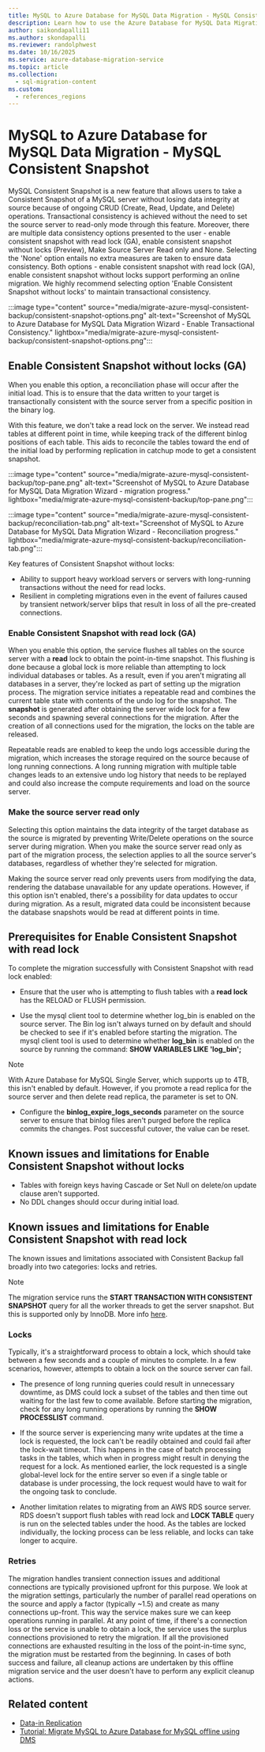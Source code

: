 ```yaml
---
title: MySQL to Azure Database for MySQL Data Migration - MySQL Consistent Backup
description: Learn how to use the Azure Database for MySQL Data Migration - MySQL Consistent Backup for transaction consistency even without making the Source server read-only.
author: saikondapalli11
ms.author: skondapalli
ms.reviewer: randolphwest
ms.date: 10/16/2025
ms.service: azure-database-migration-service
ms.topic: article
ms.collection:
  - sql-migration-content
ms.custom:
  - references_regions
---
```


# MySQL to Azure Database for MySQL Data Migration - MySQL Consistent Snapshot

MySQL Consistent Snapshot is a new feature that allows users to take a Consistent Snapshot of a MySQL server without losing data integrity at source because of ongoing CRUD (Create, Read, Update, and Delete) operations. Transactional consistency is achieved without the need to set the source server to read-only mode through this feature. Moreover, there are multiple data consistency options presented to the user - enable consistent snapshot with read lock (GA), enable consistent snapshot without locks (Preview), Make Source Server Read only and None. Selecting the 'None' option entails no extra measures are taken to ensure data consistency. Both options - enable consistent snapshot with read lock (GA), enable consistent snapshot without locks support performing an online migration. We highly recommend selecting option 'Enable Consistent Snapshot without locks' to maintain transactional consistency.

:::image type="content" source="media/migrate-azure-mysql-consistent-backup/consistent-snapshot-options.png" alt-text="Screenshot of MySQL to Azure Database for MySQL Data Migration Wizard - Enable Transactional Consistency." lightbox="media/migrate-azure-mysql-consistent-backup/consistent-snapshot-options.png":::

## Enable Consistent Snapshot without locks (GA)

When you enable this option, a reconciliation phase will occur after the initial load. This is to ensure that the data written to your target is transactionally consistent with the source server from a specific position in the binary log.

With this feature, we don't take a read lock on the server. We instead read tables at different point in time, while keeping track of the different binlog positions of each table. This aids to reconcile the tables toward the end of the initial load by performing replication in catchup mode to get a consistent snapshot.

:::image type="content" source="media/migrate-azure-mysql-consistent-backup/top-pane.png" alt-text="Screenshot of MySQL to Azure Database for MySQL Data Migration Wizard - migration progress." lightbox="media/migrate-azure-mysql-consistent-backup/top-pane.png":::

:::image type="content" source="media/migrate-azure-mysql-consistent-backup/reconciliation-tab.png" alt-text="Screenshot of MySQL to Azure Database for MySQL Data Migration Wizard - Reconciliation progress." lightbox="media/migrate-azure-mysql-consistent-backup/reconciliation-tab.png":::

Key features of Consistent Snapshot without locks:

- Ability to support heavy workload servers or servers with long-running transactions without the need for read locks.
- Resilient in completing migrations even in the event of failures caused by transient network/server blips that result in loss of all the pre-created connections.

### Enable Consistent Snapshot with read lock (GA)

When you enable this option, the service flushes all tables on the source server with a **read** lock to obtain the point-in-time snapshot. This flushing is done because a global lock is more reliable than attempting to lock individual databases or tables. As a result, even if you aren't migrating all databases in a server, they're locked as part of setting up the migration process. The migration service initiates a repeatable read and combines the current table state with contents of the undo log for the snapshot. The **snapshot** is generated after obtaining the server wide lock for a few seconds and spawning several connections for the migration. After the creation of all connections used for the migration, the locks on the table are released.

Repeatable reads are enabled to keep the undo logs accessible during the migration, which increases the storage required on the source because of long running connections. A long running migration with multiple table changes leads to an extensive undo log history that needs to be replayed and could also increase the compute requirements and load on the source server.

### Make the source server read only

Selecting this option maintains the data integrity of the target database as the source is migrated by preventing Write/Delete operations on the source server during migration. When you make the source server read only as part of the migration process, the selection applies to all the source server's databases, regardless of whether they're selected for migration.

Making the source server read only prevents users from modifying the data, rendering the database unavailable for any update operations. However, if this option isn't enabled, there's a possibility for data updates to occur during migration. As a result, migrated data could be inconsistent because the database snapshots would be read at different points in time.

## Prerequisites for Enable Consistent Snapshot with read lock

To complete the migration successfully with Consistent Snapshot with read lock enabled:

- Ensure that the user who is attempting to flush tables with a **read lock** has the RELOAD or FLUSH permission.

- Use the mysql client tool to determine whether log_bin is enabled on the source server. The Bin log isn't always turned on by default and should be checked to see if it's enabled before starting the migration. The mysql client tool is used to determine whether **log_bin** is enabled on the source by running the command: **SHOW VARIABLES LIKE 'log_bin';**

> [!NOTE]  
> With Azure Database for MySQL Single Server, which supports up to 4TB, this isn't enabled by default. However, if you promote a read replica for the source server and then delete read replica, the parameter is set to ON.

- Configure the **binlog_expire_logs_seconds** parameter on the source server to ensure that binlog files aren't purged before the replica commits the changes. Post successful cutover, the value can be reset.

## Known issues and limitations for Enable Consistent Snapshot without locks

- Tables with foreign keys having Cascade or Set Null on delete/on update clause aren't supported.
- No DDL changes should occur during initial load.

## Known issues and limitations for Enable Consistent Snapshot with read lock

The known issues and limitations associated with Consistent Backup fall broadly into two categories: locks and retries.

> [!NOTE]  
> The migration service runs the **START TRANSACTION WITH CONSISTENT SNAPSHOT** query for all the worker threads to get the server snapshot. But this is supported only by InnoDB. More info [here](https://dev.mysql.com/doc/refman/8.0/en/commit.html).

### Locks

Typically, it's a straightforward process to obtain a lock, which should take between a few seconds and a couple of minutes to complete. In a few scenarios, however, attempts to obtain a lock on the source server can fail.

- The presence of long running queries could result in unnecessary downtime, as DMS could lock a subset of the tables and then time out waiting for the last few to come available. Before starting the migration, check for any long running operations by running the **SHOW PROCESSLIST** command.

- If the source server is experiencing many write updates at the time a lock is requested, the lock can't be readily obtained and could fail after the lock-wait timeout. This happens in the case of batch processing tasks in the tables, which when in progress might result in denying the request for a lock. As mentioned earlier, the lock requested is a single global-level lock for the entire server so even if a single table or database is under processing, the lock request would have to wait for the ongoing task to conclude.

- Another limitation relates to migrating from an AWS RDS source server. RDS doesn't support flush tables with read lock and **LOCK TABLE** query is run on the selected tables under the hood. As the tables are locked individually, the locking process can be less reliable, and locks can take longer to acquire.

### Retries

The migration handles transient connection issues and additional connections are typically provisioned upfront for this purpose. We look at the migration settings, particularly the number of parallel read operations on the source and apply a factor (typically ~1.5) and create as many connections up-front. This way the service makes sure we can keep operations running in parallel. At any point of time, if there's a connection loss or the service is unable to obtain a lock, the service uses the surplus connections provisioned to retry the migration. If all the provisioned connections are exhausted resulting in the loss of the point-in-time sync, the migration must be restarted from the beginning. In cases of both success and failure, all cleanup actions are undertaken by this offline migration service and the user doesn't have to perform any explicit cleanup actions.

## Related content

- [Data-in Replication](../mysql/concepts-data-in-replication.md)
- [Tutorial: Migrate MySQL to Azure Database for MySQL offline using DMS](tutorial-mysql-azure-mysql-offline-portal.md)
